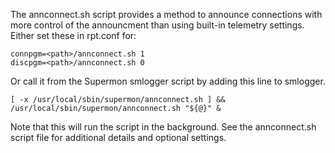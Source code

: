 The annconnect.sh script provides a method to announce connections with more control of the announcment than using built-in telemetry settings. Either set these in rpt.conf for:

    connpgm=<path>/annconnect.sh 1
    discpgm=<path>/annconnect.sh 0

Or call it from the Supermon smlogger script by adding this line to smlogger.

    [ -x /usr/local/sbin/supermon/annconnect.sh ] && /usr/local/sbin/supermon/annconnect.sh "${@}" &

Note that this will run the script in the background. See the annconnect.sh script file for additional details and optional settings.
